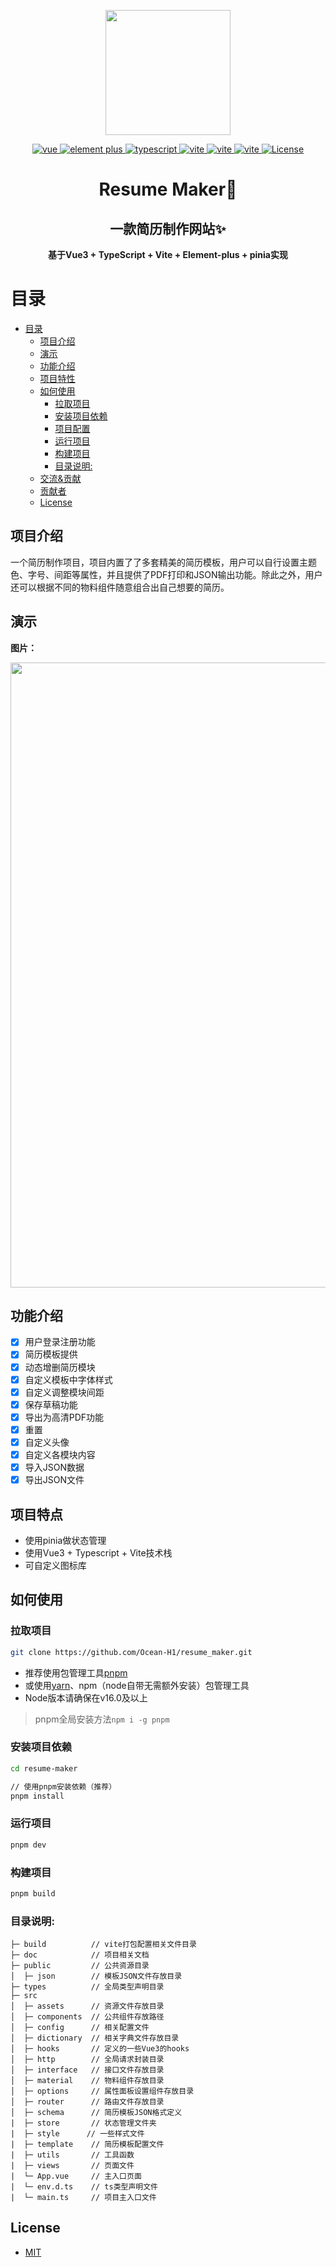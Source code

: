 <p align="center"><img width="200" src="https://fastly.jsdelivr.net/gh/Ocean-H1/blog_image_bed/bigdata.png"></p>

<p align="center">
    <a href="https://v3.vuejs.org/" target="_blank">
        <img src="https://img.shields.io/badge/Vue-%3E3.x-brightgreen?color=91aac3&labelColor=439EFD" alt="vue">
    </a>
    <a href="https://element-plus.gitee.io/#/zh-CN/component/changelog" target="_blank">
        <img src="https://img.shields.io/badge/Element--Plus-%3E2.1-brightgreen?color=91aac3&labelColor=439EFD" alt="element plus">
    </a>
    <a href="https://www.tslang.cn/" target="_blank">
        <img src="https://img.shields.io/badge/TypeScript-%3E4.4-blue?color=91aac3&labelColor=439EFD" alt="typescript">
    </a>
    <a href="https://vitejs.dev/" target="_blank">
        <img src="https://img.shields.io/badge/Vite-%3E3.0-blue?color=91aac3&labelColor=439EFD" alt="vite">
    </a>
    <a href="https://pinia.vuejs.org/" target="_blank">
        <img src="https://img.shields.io/badge/Pinia-%3E2.0-blue?color=91aac3&labelColor=439EFD" alt="vite">
    </a>
    <a href="https://pinia.vuejs.org/" target="_blank">
        <img src="https://img.shields.io/badge/Node-%3E16.0-blue?color=91aac3&labelColor=439EFD" alt="vite">
    </a>
    <a href="https://opensource.org/licenses/MIT">
        <img src="https://img.shields.io/npm/l/vue.svg?color=91aac3&labelColor=439EFD" alt="License">
    </a>
</p>

<h1 align="center">Resume Maker🎉</h1>
<h2 align="center">一款简历制作网站✨</h2>

<p align="center"><b>基于Vue3 + TypeScript + Vite + Element-plus + pinia实现</b></p>

# 目录

- [目录](#目录)
  - [项目介绍](#项目介绍)
  - [演示](#演示)
  - [功能介绍](#功能介绍)
  - [项目特性](#项目特性)
  - [如何使用](#如何使用)
    - [拉取项目](#拉取项目)
    - [安装项目依赖](#安装项目依赖)
    - [项目配置](#项目配置)
    - [运行项目](#运行项目)
    - [构建项目](#构建项目)
    - [目录说明:](#目录说明)
  - [交流&贡献](#交流贡献)
  - [贡献者](#贡献者)
  - [License](#license)

## 项目介绍

一个简历制作项目，项目内置了了多套精美的简历模板，用户可以自行设置主题色、字号、间距等属性，并且提供了PDF打印和JSON输出功能。除此之外，用户还可以根据不同的物料组件随意组合出自己想要的简历。

## 演示

**图片：**

<p align="center"><img width="1000" src="https://fastly.jsdelivr.net/gh/Ocean-H1/blog_image_bed/resume_maker01.png"></p>

## 功能介绍

- [x] 用户登录注册功能
- [x] 简历模板提供
- [x] 动态增删简历模块
- [x] 自定义模板中字体样式
- [x] 自定义调整模块间距
- [x] 保存草稿功能
- [x] 导出为高清PDF功能
- [x] 重置
- [x] 自定义头像
- [x] 自定义各模块内容
- [x] 导入JSON数据
- [x] 导出JSON文件

## 项目特点

- 使用pinia做状态管理
- 使用Vue3 + Typescript + Vite技术栈
- 可自定义图标库

## 如何使用

### 拉取项目

```bash
git clone https://github.com/Ocean-H1/resume_maker.git
```

- 推荐使用包管理工具[pnpm](https://pnpm.io/installation)
- 或使用[yarn](https://yarnpkg.com/getting-started/install)、npm（node自带无需额外安装）包管理工具
- Node版本请确保在v16.0及以上

> pnpm全局安装方法`npm i -g pnpm`

### 安装项目依赖
```bash
cd resume-maker

// 使用pnpm安装依赖（推荐）
pnpm install
```

### 运行项目
```bash
pnpm dev
```

### 构建项目
```bash
pnpm build
```

### 目录说明:

```
├─ build		  // vite打包配置相关文件目录
├─ doc			  // 项目相关文档
├─ public         // 公共资源目录
│  ├─ json        // 模板JSON文件存放目录
├─ types          // 全局类型声明目录
├─ src
│  ├─ assets      // 资源文件存放目录
│  ├─ components  // 公共组件存放路径
│  ├─ config      // 相关配置文件
│  ├─ dictionary  // 相关字典文件存放目录
│  ├─ hooks       // 定义的一些Vue3的hooks
│  ├─ http        // 全局请求封装目录
│  ├─ interface   // 接口文件存放目录
│  ├─ material    // 物料组件存放目录
│  ├─ options     // 属性面板设置组件存放目录
│  ├─ router      // 路由文件存放目录
│  ├─ schema      // 简历模板JSON格式定义
|  ├─ store       // 状态管理文件夹
|  ├─ style      // 一些样式文件
|  ├─ template    // 简历模板配置文件
|  ├─ utils       // 工具函数
|  ├─ views       // 页面文件
|  └─ App.vue     // 主入口页面
|  └─ env.d.ts    // ts类型声明文件
|  └─ main.ts     // 项目主入口文件
```

## License

- [MIT](https://opensource.org/licenses/MIT)

